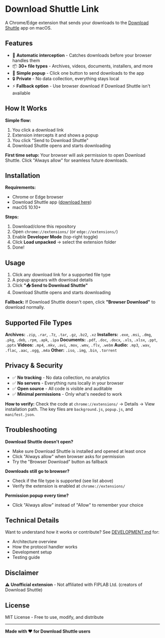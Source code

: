 # Download Shuttle Link

A Chrome/Edge extension that sends your downloads to the [Download Shuttle](http://fiplab.com) app on macOS.

## Features

- 🚀 **Automatic interception** - Catches downloads before your browser handles them
- 📦 **30+ file types** - Archives, videos, documents, installers, and more
- 🎯 **Simple popup** - Click one button to send downloads to the app
- 🔒 **Private** - No data collection, everything stays local
- ⚡ **Fallback option** - Use browser download if Download Shuttle isn't available

## How It Works

**Simple flow:**
1. You click a download link
2. Extension intercepts it and shows a popup
3. You click "Send to Download Shuttle"
4. Download Shuttle opens and starts downloading

**First time setup:** Your browser will ask permission to open Download Shuttle. Click "Always allow" for seamless future downloads.

## Installation

**Requirements:**
- Chrome or Edge browser
- Download Shuttle app ([download here](http://fiplab.com))
- macOS 10.10+

**Steps:**
1. Download/clone this repository
2. Open `chrome://extensions/` (or `edge://extensions/`)
3. Enable **Developer Mode** (top-right toggle)
4. Click **Load unpacked** → select the extension folder
5. Done!

## Usage

1. Click any download link for a supported file type
2. A popup appears with download details
3. Click **"📥 Send to Download Shuttle"**
4. Download Shuttle opens and starts downloading

**Fallback:** If Download Shuttle doesn't open, click **"Browser Download"** to download normally.

## Supported File Types

**Archives:** `.zip`, `.rar`, `.7z`, `.tar`, `.gz`, `.bz2`, `.xz`
**Installers:** `.exe`, `.msi`, `.dmg`, `.pkg`, `.deb`, `.rpm`, `.apk`, `.ipa`
**Documents:** `.pdf`, `.doc`, `.docx`, `.xls`, `.xlsx`, `.ppt`, `.pptx`
**Videos:** `.mp4`, `.mkv`, `.avi`, `.mov`, `.wmv`, `.flv`, `.webm`
**Audio:** `.mp3`, `.wav`, `.flac`, `.aac`, `.ogg`, `.m4a`
**Other:** `.iso`, `.img`, `.bin`, `.torrent`

## Privacy & Security

- ✅ **No tracking** - No data collection, no analytics
- ✅ **No servers** - Everything runs locally in your browser
- ✅ **Open source** - All code is visible and auditable
- ✅ **Minimal permissions** - Only what's needed to work

**How to verify:** Check the code at `chrome://extensions/` → Details → View installation path. The key files are `background.js`, `popup.js`, and `manifest.json`.

## Troubleshooting

**Download Shuttle doesn't open?**
- Make sure Download Shuttle is installed and opened at least once
- Click "Always allow" when browser asks for permission
- Try the "Browser Download" button as fallback

**Downloads still go to browser?**
- Check if the file type is supported (see list above)
- Verify the extension is enabled at `chrome://extensions/`

**Permission popup every time?**
- Click "Always allow" instead of "Allow" to remember your choice

## Technical Details

Want to understand how it works or contribute? See [DEVELOPMENT.md](DEVELOPMENT.md) for:
- Architecture overview
- How the protocol handler works
- Development setup
- Testing guide

## Disclaimer

⚠️ **Unofficial extension** - Not affiliated with FIPLAB Ltd. (creators of Download Shuttle)

## License

MIT License - Free to use, modify, and distribute

---

**Made with ❤️ for Download Shuttle users**
